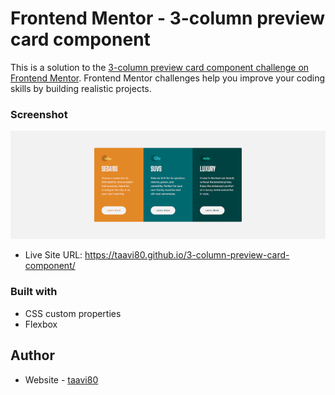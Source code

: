 # Frontend Mentor - 3-column preview card component

This is a solution to the [3-column preview card component challenge on Frontend Mentor](https://www.frontendmentor.io/challenges/3column-preview-card-component-pH92eAR2-). Frontend Mentor challenges help you improve your coding skills by building realistic projects. 

### Screenshot

![](images/design/3-column-preview-card-component_Desktop.png)

- Live Site URL: https://taavi80.github.io/3-column-preview-card-component/

### Built with
- CSS custom properties
- Flexbox

## Author
- Website - [taavi80](https://www.frontendmentor.io/profile/taavi80)

